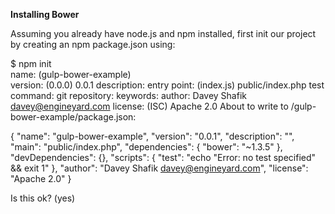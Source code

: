 
<strong>Installing Bower</strong>

Assuming you already have node.js and npm installed, first init our project by creating an npm package.json using:

$ npm init <br>
name: (gulp-bower-example)<br>
version: (0.0.0) 0.0.1
description:
entry point: (index.js) public/index.php
test command:
git repository:
keywords:
author: Davey Shafik <davey@engineyard.com>
license: (ISC) Apache 2.0
About to write to <path>/gulp-bower-example/package.json:

{
  "name": "gulp-bower-example",
  "version": "0.0.1",
  "description": "",
  "main": "public/index.php",
  "dependencies": {
    "bower": "~1.3.5"
  },
  "devDependencies": {},
  "scripts": {
    "test": "echo \"Error: no test specified\" && exit 1"
  },
  "author": "Davey Shafik <davey@engineyard.com>",
  "license": "Apache 2.0"
}


Is this ok? (yes)

